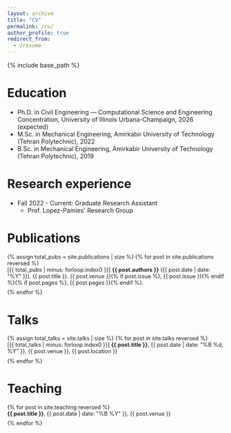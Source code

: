 ```yaml
---
layout: archive
title: "CV"
permalink: /cv/
author_profile: true
redirect_from:
  - /resume
---
```


{% include base_path %}

Education
======
* Ph.D. in Civil Engineering — Computational Science and Engineering Concentration, University of Illinois Urbana-Champaign, 2026 (expected)
* M.Sc. in Mechanical Engineering, Amirkabir University of Technology (Tehran Polytechnic), 2022
* B.Sc. in Mechanical Engineering, Amirkabir University of Technology (Tehran Polytechnic), 2019

Research experience
======
* Fall 2022 - Current: Graduate Research Assistant  
  * Prof. Lopez-Pamies' Research Group

Publications
======
<ul style="list-style: none; padding-left: 0; font-size: 0.9em;">
  {% assign total_pubs = site.publications | size %}
  {% for post in site.publications reversed %}
    <li style="margin-bottom: 0.6em;">
      [{{ total_pubs | minus: forloop.index0 }}]
      <strong>{{ post.authors }}</strong>
      ({{ post.date | date: "%Y" }}).
      {{ post.title }}.
      <em>{{ post.venue }}</em>{% if post.issue %}, {{ post.issue }}{% endif %}{% if post.pages %}, {{ post.pages }}{% endif %}.
    </li>
  {% endfor %}
</ul>

Talks
======
<ul style="list-style: none; padding-left: 0; font-size: 0.9em;">
  {% assign total_talks = site.talks | size %}
  {% for post in site.talks reversed %}
    <li style="margin-bottom: 0.6em;">
      [{{ total_talks | minus: forloop.index0 }}] 
      <strong>{{ post.title }}</strong>,
      {{ post.date | date: "%B %d, %Y" }},
      {{ post.venue }},
      {{ post.location }}
    </li>
  {% endfor %}
</ul>

Teaching
======
<ul style="list-style: none; padding-left: 0; font-size: 0.9em;">
  {% for post in site.teaching reversed %}
    <li style="margin-bottom: 0.6em;">
      <strong>{{ post.title }}</strong>,
      {{ post.date | date: "%B %Y" }},
      {{ post.venue }}
    </li>
  {% endfor %}
</ul>

